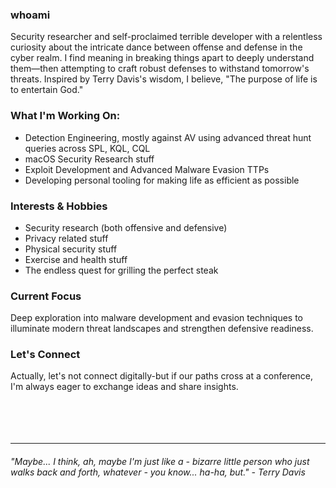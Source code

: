 ### whoami

Security researcher and self-proclaimed terrible developer with a relentless curiosity about the intricate dance between offense and defense in the cyber realm. 
I find meaning in breaking things apart to deeply understand them—then attempting to craft robust defenses to withstand tomorrow's threats. Inspired by Terry Davis's wisdom, I believe, "The purpose of life is to entertain God."

### What I'm Working On:

- Detection Engineering, mostly against AV using advanced threat hunt queries across SPL, KQL, CQL
- macOS Security Research stuff
- Exploit Development and Advanced Malware Evasion TTPs
- Developing personal tooling for making life as efficient as possible

### Interests & Hobbies

- Security research (both offensive and defensive)
- Privacy related stuff
- Physical security stuff
- Exercise and health stuff
- The endless quest for grilling the perfect steak

### Current Focus

Deep exploration into malware development and evasion techniques to illuminate modern threat landscapes and strengthen defensive readiness.

### Let's Connect

Actually, let's not connect digitally-but if our paths cross at a conference, I'm always eager to exchange ideas and share insights.
<br />
<br />
<br />
<br />
<br />

---

###### "Maybe... I think, ah, maybe I'm just like a - bizarre little person who just walks back and forth, whatever - you know... ha-ha, but." - Terry Davis
